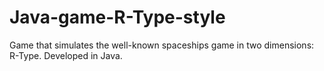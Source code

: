 # Java-game-R-Type-style
Game that simulates the well-known spaceships game in two dimensions: R-Type. Developed in Java.
